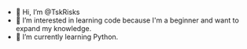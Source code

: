 - 👋 Hi, I’m @TskRisks
- 👀 I’m interested in learning code because I'm a beginner and want to expand my knowledge.
- 🌱 I’m currently learning Python.


<!---
TskRisks/TskRisks is a ✨ special ✨ repository because its `README.md` (this file) appears on your GitHub profile.
You can click the Preview link to take a look at your changes.
--->
